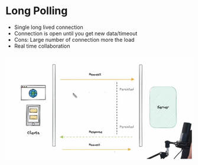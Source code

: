 # Long Polling

- Single long lived connection
- Connection is open until you get new data/timeout
- Cons: Large number of connection more the load
- Real time collaboration

![Long Polling](../images/long-polling.png)
